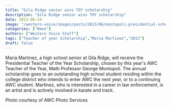 ```yaml
---
title: "Gila Ridge senior wins TOY scholarship"
description: "Gila Ridge senior wins TOY scholarship"
date: 2013-06-24
image: "/western-voice/images/posts/2013/06/montopoli-presidential-scholarship-thumb.jpg"
categories: ["News"]
authors: ["Western Voice Staff"]
tags: ["Teacher of year Scholarship","Maria Martinez","2013"]
draft: false
---
```

Maria Martinez, a high school senior at Gila Ridge, will receive the Presidential Teacher of the Year Scholarship, chosen by this year's AWC Teacher of the Year, Math Professor George Montopoli. The annual scholarship goes to an outstanding high school student residing within the college district who intends to enter AWC the next year, or to a continuing AWC student. Martinez, who is interested in a career in law enforcement, is an artist and is actively involved in karate and track.

Photo courtesy of AWC Photo Services